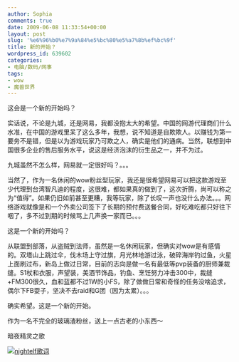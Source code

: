 ```yaml
---
author: Sophia
comments: true
date: 2009-06-08 11:33:54+00:00
layout: post
slug: '%e6%96%b0%e7%9a%84%e5%bc%80%e5%a7%8b%ef%bc%9f'
title: 新的开始？
wordpress_id: 639602
categories:
- 电脑/数码/网事
tags:
- wow
- 魔兽世界
---
```


这会是一个新的开始吗？

 

实话说，不论是九城，还是网易，我都没抱太大的希望。中国的网游代理商们什么水准，在中国的游戏里呆了这么多年，我想，说不知道是自欺欺人。以赚钱为第一要务不是错，但是以为游戏玩家乃可欺之人，确实是他们的通病。当然，联想到中国很多企业的售后服务水平，说这是经济泡沫的衍生品之一，并不为过。

 

九城虽然不怎么样，网易就一定很好吗？。。。

 

当然了，作为一名休闲的wow粉丝型玩家，我还是很希望网易可以把这款游戏至少代理到台湾智凡迪的程度，这很难，都如果真的做到了，这次折腾，尚可以称之为“值得”。如果仍旧如前甚至更糟，我等玩家，除了长叹一声也没什么办法。。。网络游戏就像是和一个外卖公司签下了长期的预付费送餐合同，好吃难吃都只好往下咽了，多不过到期的时候骂上几声换一家而已。。。

 

这是一个新的开始吗？

 

从联盟到部落，从盗贼到法师，虽然是一名休闲玩家，但确实对wow是有感情的。双塔山上跳过伞，伐木场上守过旗，月光林地游过泳，破碎海岸钓过鱼，火星上面刷过布，新岛上做过日常，目前的志向是做一名有最低等pvp装备的厨师兼裁缝。S1杖和衣服，声望装，美酒节饰品，钓鱼、烹饪努力冲击300中，裁缝+FM300很久，血和蓝都不过1W的小FS，除了做做日常和奇怪的任务没啥追求，偶尔下FB耍子，坚决不去raid和G团（因为太累）。。。

 

确实希望。这是一个新的开始。

 

作为一名不完全的玻璃渣粉丝，送上一点古老的小东西～

 

暗夜精灵之歌

 

[![nightelf歌词](http://archiheart.info/wp-content/uploads/2009/06/nightelf-thumb.jpg)](http://archiheart.info/wp-content/uploads/2009/06/nightelf.jpg)



